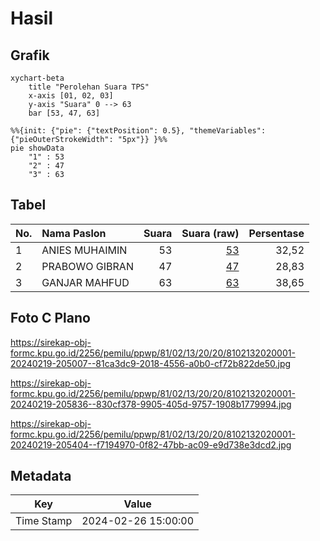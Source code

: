 # Hasil

## Grafik

```mermaid
xychart-beta
    title "Perolehan Suara TPS"
    x-axis [01, 02, 03]
    y-axis "Suara" 0 --> 63
    bar [53, 47, 63]
```

```mermaid
%%{init: {"pie": {"textPosition": 0.5}, "themeVariables": {"pieOuterStrokeWidth": "5px"}} }%%
pie showData
    "1" : 53
    "2" : 47
    "3" : 63
```

## Tabel

| No. | Nama Paslon    | Suara | Suara (raw) | Persentase |
|:--- |:-------------- | -----:| -----------:| ----------:|
| 1   | ANIES MUHAIMIN | 53    | [53][p-1]   | 32,52      |
| 2   | PRABOWO GIBRAN | 47    | [47][p-2]   | 28,83      |
| 3   | GANJAR MAHFUD  | 63    | [63][p-3]   | 38,65      |


[p-1]: https://github.com/gigit-pemilu/pemilu-2024-81-maluku/blob/main/pilpres/hitung-suara/sub/81-maluku/sub/02-maluku-tenggara/sub/13-kei-kecil-timur/sub/2020-yafavun/sub/001-tps/sub/paslon-1.txt
[p-2]: https://github.com/gigit-pemilu/pemilu-2024-81-maluku/blob/main/pilpres/hitung-suara/sub/81-maluku/sub/02-maluku-tenggara/sub/13-kei-kecil-timur/sub/2020-yafavun/sub/001-tps/sub/paslon-2.txt
[p-3]: https://github.com/gigit-pemilu/pemilu-2024-81-maluku/blob/main/pilpres/hitung-suara/sub/81-maluku/sub/02-maluku-tenggara/sub/13-kei-kecil-timur/sub/2020-yafavun/sub/001-tps/sub/paslon-3.txt

## Foto C Plano

https://sirekap-obj-formc.kpu.go.id/2256/pemilu/ppwp/81/02/13/20/20/8102132020001-20240219-205007--81ca3dc9-2018-4556-a0b0-cf72b822de50.jpg

https://sirekap-obj-formc.kpu.go.id/2256/pemilu/ppwp/81/02/13/20/20/8102132020001-20240219-205836--830cf378-9905-405d-9757-1908b1779994.jpg

https://sirekap-obj-formc.kpu.go.id/2256/pemilu/ppwp/81/02/13/20/20/8102132020001-20240219-205404--f7194970-0f82-47bb-ac09-e9d738e3dcd2.jpg


## Metadata

| Key        | Value               |
| ---------- | ------------------- |
| Time Stamp | 2024-02-26 15:00:00 |



